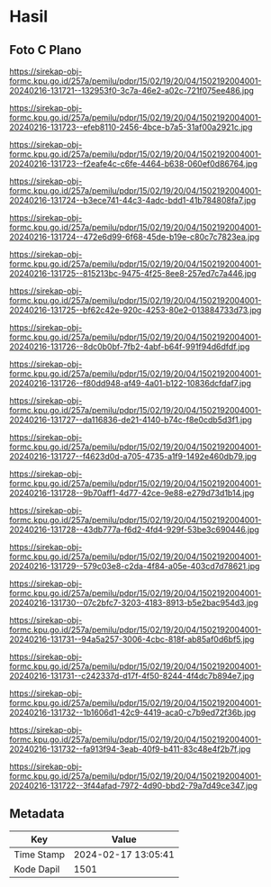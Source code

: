 # Hasil

## Foto C Plano

https://sirekap-obj-formc.kpu.go.id/257a/pemilu/pdpr/15/02/19/20/04/1502192004001-20240216-131721--132953f0-3c7a-46e2-a02c-721f075ee486.jpg

https://sirekap-obj-formc.kpu.go.id/257a/pemilu/pdpr/15/02/19/20/04/1502192004001-20240216-131723--efeb8110-2456-4bce-b7a5-31af00a2921c.jpg

https://sirekap-obj-formc.kpu.go.id/257a/pemilu/pdpr/15/02/19/20/04/1502192004001-20240216-131723--f2eafe4c-c6fe-4464-b638-060ef0d86764.jpg

https://sirekap-obj-formc.kpu.go.id/257a/pemilu/pdpr/15/02/19/20/04/1502192004001-20240216-131724--b3ece741-44c3-4adc-bdd1-41b784808fa7.jpg

https://sirekap-obj-formc.kpu.go.id/257a/pemilu/pdpr/15/02/19/20/04/1502192004001-20240216-131724--472e6d99-6f68-45de-b19e-c80c7c7823ea.jpg

https://sirekap-obj-formc.kpu.go.id/257a/pemilu/pdpr/15/02/19/20/04/1502192004001-20240216-131725--815213bc-9475-4f25-8ee8-257ed7c7a446.jpg

https://sirekap-obj-formc.kpu.go.id/257a/pemilu/pdpr/15/02/19/20/04/1502192004001-20240216-131725--bf62c42e-920c-4253-80e2-013884733d73.jpg

https://sirekap-obj-formc.kpu.go.id/257a/pemilu/pdpr/15/02/19/20/04/1502192004001-20240216-131726--8dc0b0bf-7fb2-4abf-b64f-991f94d6dfdf.jpg

https://sirekap-obj-formc.kpu.go.id/257a/pemilu/pdpr/15/02/19/20/04/1502192004001-20240216-131726--f80dd948-af49-4a01-b122-10836dcfdaf7.jpg

https://sirekap-obj-formc.kpu.go.id/257a/pemilu/pdpr/15/02/19/20/04/1502192004001-20240216-131727--da116836-de21-4140-b74c-f8e0cdb5d3f1.jpg

https://sirekap-obj-formc.kpu.go.id/257a/pemilu/pdpr/15/02/19/20/04/1502192004001-20240216-131727--f4623d0d-a705-4735-a1f9-1492e460db79.jpg

https://sirekap-obj-formc.kpu.go.id/257a/pemilu/pdpr/15/02/19/20/04/1502192004001-20240216-131728--9b70aff1-4d77-42ce-9e88-e279d73d1b14.jpg

https://sirekap-obj-formc.kpu.go.id/257a/pemilu/pdpr/15/02/19/20/04/1502192004001-20240216-131728--43db777a-f6d2-4fd4-929f-53be3c690446.jpg

https://sirekap-obj-formc.kpu.go.id/257a/pemilu/pdpr/15/02/19/20/04/1502192004001-20240216-131729--579c03e8-c2da-4f84-a05e-403cd7d78621.jpg

https://sirekap-obj-formc.kpu.go.id/257a/pemilu/pdpr/15/02/19/20/04/1502192004001-20240216-131730--07c2bfc7-3203-4183-8913-b5e2bac954d3.jpg

https://sirekap-obj-formc.kpu.go.id/257a/pemilu/pdpr/15/02/19/20/04/1502192004001-20240216-131731--94a5a257-3006-4cbc-818f-ab85af0d6bf5.jpg

https://sirekap-obj-formc.kpu.go.id/257a/pemilu/pdpr/15/02/19/20/04/1502192004001-20240216-131731--c242337d-d17f-4f50-8244-4f4dc7b894e7.jpg

https://sirekap-obj-formc.kpu.go.id/257a/pemilu/pdpr/15/02/19/20/04/1502192004001-20240216-131732--1b1606d1-42c9-4419-aca0-c7b9ed72f36b.jpg

https://sirekap-obj-formc.kpu.go.id/257a/pemilu/pdpr/15/02/19/20/04/1502192004001-20240216-131732--fa913f94-3eab-40f9-b411-83c48e4f2b7f.jpg

https://sirekap-obj-formc.kpu.go.id/257a/pemilu/pdpr/15/02/19/20/04/1502192004001-20240216-131722--3f44afad-7972-4d90-bbd2-79a7d49ce347.jpg


## Metadata

| Key        | Value               |
| ---------- | ------------------- |
| Time Stamp | 2024-02-17 13:05:41 |
| Kode Dapil | 1501                |



